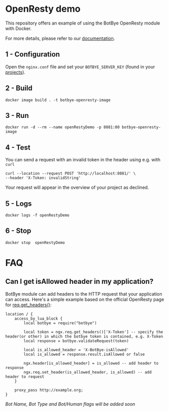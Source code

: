 # OpenResty demo

This repository offers an example of using the BotBye OpenResty module with Docker.

For more details, please refer to our [documentation](https://docs.botbye.com/docs/server-side/open-resty).

## 1 - Configuration

Open the `nginx.conf` file and set your `BOTBYE_SERVER_KEY` (found in your [projects](https://app.botbye.com/admin/projects)).

## 2 - Build

```
docker image build . -t botbye-openresty-image
```

## 3 - Run

```
docker run -d --rm --name openRestyDemo -p 8081:80 botbye-openresty-image
```

## 4 - Test

You can send a request with an invalid token in the header using e.g. with `curl`

```
curl --location --request POST 'http://localhost:8081/' \
--header 'X-Token: invalidString'
```

Your request will appear in the overview of your project as declined.

## 5 - Logs

```
docker logs -f openRestyDemo
```

## 6 - Stop

```
docker stop  openRestyDemo
```

# FAQ
## Can I get isAllowed header in my application?

BotBye module can add headers to the HTTP request that your application can access.
Here's a simple example based on the official OpenResty page for [req.get_headers()](https://github.com/openresty/lua-nginx-module#ngxreqget_headers):

```nginx configuration
location / {
    access_by_lua_block {
        local botbye = require("botbye")

        local token = ngx.req.get_headers()['X-Token'] -- specify the header(or other) in which the botbye token is contained, e.g. X-Token
        local response = botbye.validateRequest(token)

        local is_allowed_header = 'X-BotBye-isAllowed'
        local is_allowed = response.result.isAllowed or false

        ngx.header[is_allowed_header] = is_allowed -- add header to response
        ngx.req.set_header(is_allowed_header, is_allowed) -- add header to request
    }

    proxy_pass http://example.org;
}
```

*Bot Name, Bot Type and Bot/Human flags will be added soon*
